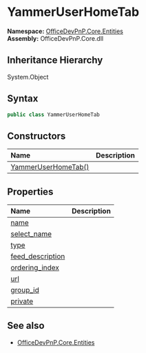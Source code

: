 # YammerUserHomeTab
  

**Namespace:** [OfficeDevPnP.Core.Entities](OfficeDevPnP.Core.Entities.md)  
**Assembly:** OfficeDevPnP.Core.dll  
## Inheritance Hierarchy
System.Object  
## Syntax
```C#
public class YammerUserHomeTab
```
## Constructors
|**Name**|**Description**|
|:-----|:-----|
| [YammerUserHomeTab()](OfficeDevPnP.Core.Entities.YammerUserHomeTab.Constructor1details.md) | 
## Properties
|**Name**|**Description**|
|:-----|:-----|
| [name](OfficeDevPnP.Core.Entities.YammerUserHomeTab.name.md) | 
| [select_name](OfficeDevPnP.Core.Entities.YammerUserHomeTab.select_name.md) | 
| [type](OfficeDevPnP.Core.Entities.YammerUserHomeTab.type.md) | 
| [feed_description](OfficeDevPnP.Core.Entities.YammerUserHomeTab.feed_description.md) | 
| [ordering_index](OfficeDevPnP.Core.Entities.YammerUserHomeTab.ordering_index.md) | 
| [url](OfficeDevPnP.Core.Entities.YammerUserHomeTab.url.md) | 
| [group_id](OfficeDevPnP.Core.Entities.YammerUserHomeTab.group_id.md) | 
| [private](OfficeDevPnP.Core.Entities.YammerUserHomeTab.private.md) | 
## See also
- [OfficeDevPnP.Core.Entities](OfficeDevPnP.Core.Entities.md)
